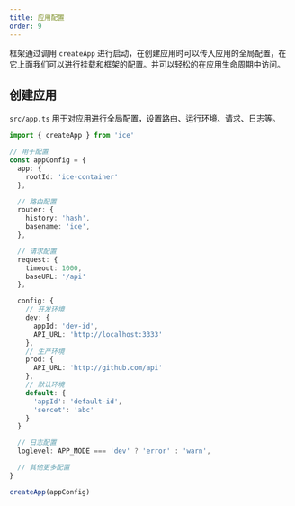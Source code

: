 ```yaml
---
title: 应用配置
order: 9
---
```


框架通过调用 `createApp` 进行启动，在创建应用时可以传入应用的全局配置，在它上面我们可以进行挂载和框架的配置。并可以轻松的在应用生命周期中访问。

## 创建应用

`src/app.ts` 用于对应用进行全局配置，设置路由、运行环境、请求、日志等。

```ts
import { createApp } from 'ice'

// 用于配置
const appConfig = {
  app: {
    rootId: 'ice-container'
  },

  // 路由配置
  router: {
    history: 'hash',
    basename: 'ice',
  },

  // 请求配置
  request: {
    timeout: 1000,
    baseURL: '/api'
  },

  config: {
    // 开发环境
    dev: {
      appId: 'dev-id',
      API_URL: 'http://localhost:3333'
    },
    // 生产环境
    prod: {
      API_URL: 'http://github.com/api'
    },
    // 默认环境
    default: {
      'appId': 'default-id',
      'sercet': 'abc'
    }
  }

  // 日志配置
  loglevel: APP_MODE === 'dev' ? 'error' : 'warn',

  // 其他更多配置
}

createApp(appConfig)
```
